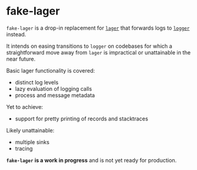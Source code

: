 # fake-lager

`fake-lager` is a drop-in replacement for
[`lager`](https://github.com/erlang-lager/lager/) that forwards logs to
[`logger`](http://erlang.org/doc/man/logger.html) instead.

It intends on easing transitions to `logger` on codebases for which a
straightforward move away from `lager` is impractical or unattainable in
the near future.

Basic lager functionality is covered:

  - distinct log levels
  - lazy evaluation of logging calls
  - process and message metadata

Yet to achieve:

  - support for pretty printing of records and stacktraces

Likely unattainable:

  - multiple sinks
  - tracing

**`fake-lager` is a work in progress** and is not yet ready for
production.
